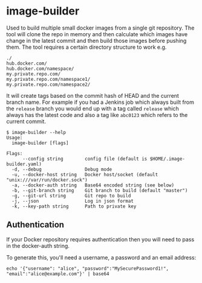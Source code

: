 # image-builder

Used to build multiple small docker images from a single git repository. The tool will clone the repo in memory and then calculate which images have change in the latest commit and then build those images before pushing them. The tool requires a certain directory structure to work e.g. 

```
./
hub.docker.com/
hub.docker.com/namespace/
my.private.repo.com/
my.private.repo.com/namespace1/
my.private.repo.com/namespace2/
```

It will create tags based on the commit hash of HEAD and the current branch name. For example if you had a Jenkins job which always built from the `release` branch you would end up with a tag called `release` which always has the latest code and also a tag like `abc0123` which refers to the current commit.

```
$ image-builder --help
Usage:
  image-builder [flags]

Flags:
      --config string        config file (default is $HOME/.image-builder.yaml)
  -d, --debug                Debug mode
  -u, --docker-host string   Docker host/socket (default "unix:///var/run/docker.sock")
  -a, --docker-auth string   Base64 encoded string (see below)
  -b, --git-branch string    Git branch to build (default "master")
  -g, --git-url string       Git repo to build
  -j, --json                 Log in json format
  -k, --key-path string      Path to private key
```

## Authentication

If your Docker repository requires authentication then you will need to pass in the docker-auth string.

To generate this, you'll need a username, a password and an email address:

`echo '{"username": "alice", "password":"MySecurePassword1!", "email":"alice@example.com"}' | base64`